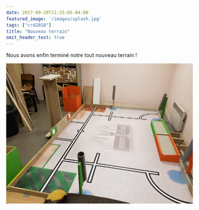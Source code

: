 ```yaml
---
date: 2017-09-28T11:25:05-04:00
featured_image: '/images/splash.jpg'
tags: ["crd2018"]
title: "Nouveau terrain"
omit_header_text: true
---
```


Nous avons enfin terminé notre tout nouveau terrain ! 

![terrain](/post/2018-023.jpg)